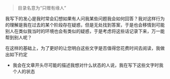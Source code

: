 >目录名意为“只赠有缘人”

我写下的发心是我时常会幻想如果有人问我某些问题我会如何回答？我对这样行为的理解是我在过去的某个阶段存在疑惑，但是无处找到答案，于是也会移情到可能别人在类似我当时的环境也会有类似的疑惑，于是考虑将这些话记录下来，万一能帮到别人呢？

在这样的基础上，为了更好的让您明白这些文字是否值得您花费时间去阅读，我做出如下约定
+ 我会在文章开头尽可能的描述我想对什么状态的人说，我在写下这些文字时我个人的状态
